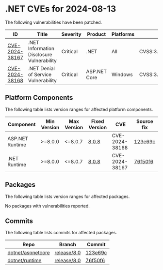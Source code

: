 # .NET CVEs for 2024-08-13

The following vulnerabilities have been patched.

| ID                | Title             | Severity      | Product       | Platforms     | CVSS                         |
| ----------------- | ----------------- | ------------- | ------------- | ------------- | ---------------------------- |
| [CVE-2024-38167][CVE-2024-38167] | .NET Information Disclosure Vulnerability | Critical | .NET | All | CVSS:3.1/AV:N/AC:L/PR:N/UI:R/S:U/C:H/I:N/A:N/E:U/RL:O/RC:C |
| [CVE-2024-38168][CVE-2024-38168] | .NET Denial of Service Vulnerability | Critical | ASP.NET Core | Windows | CVSS:3.1/AV:N/AC:L/PR:N/UI:N/S:U/C:N/I:N/A:H/E:U/RL:O/RC:C |


## Platform Components

The following table lists version ranges for affected platform components.

| Component     | Min Version   | Max Version | Fixed Version | CVE     | Source fix |
| ------------- | ------------- | --------- | --------- | ------------- | -------- |
| ASP.NET Runtime | >=8.0.0     | <=8.0.7   | [8.0.8](https://github.com/dotnet/core/blob/main/release-notes/8.0/8.0.8/8.0.8.md) | CVE-2024-38168 | [123e69c][123e69c]  |
| .NET Runtime  | >=8.0.0       | <=8.0.7   | [8.0.8](https://github.com/dotnet/core/blob/main/release-notes/8.0/8.0.8/8.0.8.md) | CVE-2024-38167 | [76f50f6][76f50f6]  |


## Packages

The following table lists version ranges for affected packages.

No packages with vulnerabilities reported.


## Commits

The following table lists commits for affected packages.

| Repo                        | Branch            | Commit                                                   |
| --------------------------- | ----------------- | -------------------------------------------------------- |
| [dotnet/aspnetcore][dotnet/aspnetcore] | [release/8.0][release/8.0] | [123e69c][123e69c]                   |
| [dotnet/runtime][dotnet/runtime] | [release/8.0][release/8.0] | [76f50f6][76f50f6]                         |



[CVE-2024-38167]: https://github.com/dotnet/announcements/issues/319
[CVE-2024-38168]: https://github.com/dotnet/announcements/issues/320
[dotnet/aspnetcore]: https://github.com/dotnet/aspnetcore
[release/8.0]: https://github.com/dotnet/aspnetcore/tree/release/8.0
[123e69c]: https://github.com/dotnet/aspnetcore/commit/123e69ce581cb33fd86c7cd2f8d4ba95e667885c
[dotnet/runtime]: https://github.com/dotnet/runtime
[76f50f6]: https://github.com/dotnet/runtime/commit/76f50f60931e85e9240715ebd1f345547cbae366
